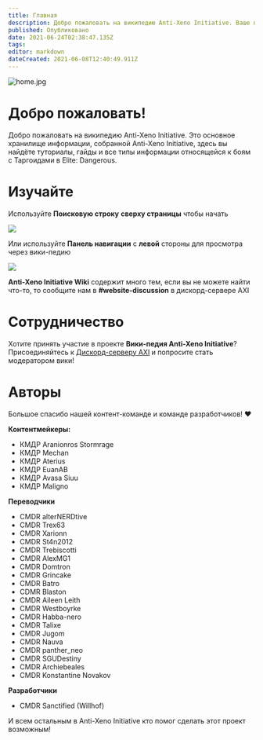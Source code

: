 ```yaml
---
title: Главная
description: Добро пожаловать на википедию Anti-Xeno Initiative. Ваше полное хранилище данных для сражений с Таргоидами.
published: Опубликовано
date: 2021-06-24T02:38:47.135Z
tags:
editor: markdown
dateCreated: 2021-06-08T12:40:49.911Z
---
```


![home.jpg](/img/home.jpg)

# Добро пожаловать!

Добро пожаловать на википедию Anti-Xeno Initiative. Это основное хранилище информации, собранной Anti-Xeno Initiative, здесь вы найдёте туториалы, гайды и все типы информации относящейся к боям с Таргоидами в Elite: Dangerous.


# Изучайте

Используйте **Поисковую строку** **сверху страницы** чтобы начать

![](/img/2021-06-21_15_15_32-home___anti-xeno_initiative_wiki_-_beta.png)

Или используйте **Панель навигации** с **левой** стороны для просмотра через вики-педию

![](/img/2021-06-21_15_17_34-home___anti-xeno_initiative_wiki_-_beta.png)

**Anti-Xeno Initiative Wiki** содержит много тем, если вы не можете найти что-то, то сообщите нам в **#website-discussion** в дискорд-сервере AXI

# Сотрудничество
Хотите принять участие в проекте **Вики-педия Anti-Xeno Initiative**? Присоединяйтесь к [Дискорд-серверу AXI](https://discord.gg/bqmDxdm) и попросите стать модератором вики!

# Авторы

Большое спасибо нашей контент-команде и команде разработчиков! ❤️

**Контентмейкеры:**
- КМДР Aranionros Stormrage
- КМДР Mechan
- КМДР Aterius
- КМДР EuanAB
- КМДР Avasa Siuu
- КМДР Maligno

**Переводчики**
- CMDR alterNERDtive
- CMDR Trex63
- CMDR Xarionn
- CMDR St4n2012
- CMDR Trebiscotti
- CMDR AlexMG1
- CMDR Domtron
- CMDR Grincake
- CMDR Batro
- CDMR Blaston
- CMDR Aileen Leith
- CMDR Westboyrke
- CMDR Habba-nero
- CMDR Talixe
- CMDR Jugom
- CMDR Nauva
- CMDR panther_neo
- CMDR SGUDestiny
- CMDR Archiebeales
- CMDR Konstantine Novakov

**Разработчики**
- CMDR Sanctified (Willhof)

И всем остальным в Anti-Xeno Initiative кто помог сделать этот проект возможным!
